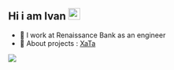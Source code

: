 <h2 align="left">Hi i am Ivan  
<img src="https://github.com/blackcater/blackcater/raw/main/images/Hi.gif" height="24"/></h1>

<ul>
   <li>🏢 I work at Renaissance Bank as an engineer</li>
   <li>🚀 About projects : <a href="https://xata.pro" target="_blank">XaTa</a></li>
</ul>


![](https://komarev.com/ghpvc/?username=ismetskoy&color=green)
